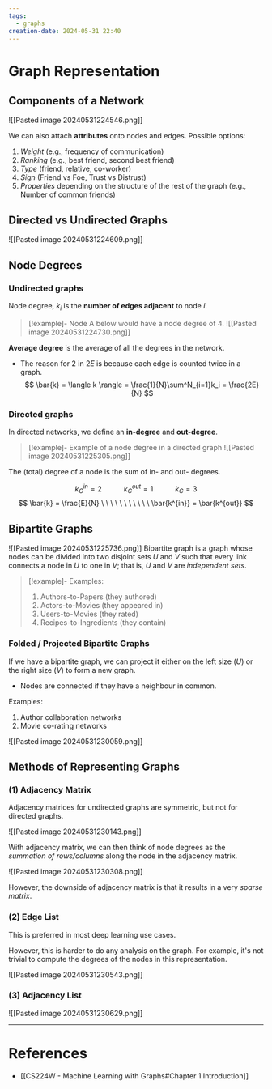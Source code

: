 ```yaml
---
tags:
  - graphs
creation-date: 2024-05-31 22:40
---
```

# Graph Representation

## Components of a Network

![[Pasted image 20240531224546.png]]

We can also attach **attributes** onto nodes and edges. Possible options:
1. *Weight* (e.g., frequency of communication)
2. *Ranking* (e.g., best friend, second best friend)
3. *Type* (friend, relative, co-worker)
4. *Sign* (Friend vs Foe, Trust vs Distrust)
5. *Properties* depending on the structure of the rest of the graph (e.g., Number of common friends)

## Directed vs Undirected Graphs

![[Pasted image 20240531224609.png]]

## Node Degrees
### Undirected graphs

Node degree, $k_i$ is the **number of edges adjacent** to node $i$.

> [!example]- Node A below would have a node degree of 4.
>  ![[Pasted image 20240531224730.png]]

**Average degree** is the average of all the degrees in the network.
- The reason for $2$ in $2E$ is because each edge is counted twice in a graph.
$$
\bar{k} = \langle k \rangle = \frac{1}{N}\sum^N_{i=1}k_i = \frac{2E}{N}
$$
### Directed graphs

In directed networks, we define an **in-degree** and **out-degree**.

> [!example]- Example of a node degree in a directed graph
> ![[Pasted image 20240531225305.png]]

The (total) degree of a node is the sum of in- and out- degrees.

$$
k^{in}_C = 2 \ \ \ \ \ \ \ \ \ \ \  k^{out}_C = 1 \ \ \ \ \ \ \ \ \ \ \ k_C = 3
$$
$$
\bar{k} = \frac{E}{N} \ \ \ \ \ \ \ \ \ \ \  \bar{k^{in}} = \bar{k^{out}}
$$

## Bipartite Graphs

![[Pasted image 20240531225736.png]]
Bipartite graph is a graph whose nodes can be divided into two disjoint sets $U$ and $V$ such that every link connects a node in $U$ to one in $V$; that is, $U$ and $V$ are *independent sets*.

>[!example]- Examples:
>1. Authors-to-Papers (they authored)
>2. Actors-to-Movies (they appeared in)
>3. Users-to-Movies (they rated)
>4. Recipes-to-Ingredients (they contain)

### Folded / Projected Bipartite Graphs

If we have a bipartite graph, we can project it either on the left size ($U$) or the right size ($V$) to form a new graph.
- Nodes are connected if they have a neighbour in common.

Examples:
1. Author collaboration networks
2. Movie co-rating networks

![[Pasted image 20240531230059.png]]

## Methods of Representing Graphs

### (1) Adjacency Matrix

Adjacency matrices for undirected graphs are symmetric, but not for directed graphs.

![[Pasted image 20240531230143.png]]

With adjacency matrix, we can then think of node degrees as the *summation of rows/columns* along the node in the adjacency matrix.

![[Pasted image 20240531230308.png]]

However, the downside of adjacency matrix is that it results in a very *sparse matrix*.

### (2) Edge List

This is preferred in most deep learning use cases.

However, this is harder to do any analysis on the graph. For example, it's not trivial to compute the degrees of the nodes in this representation.

![[Pasted image 20240531230543.png]]

### (3) Adjacency List

![[Pasted image 20240531230629.png]]




---
# References

- [[CS224W - Machine Learning with Graphs#Chapter 1 Introduction]]